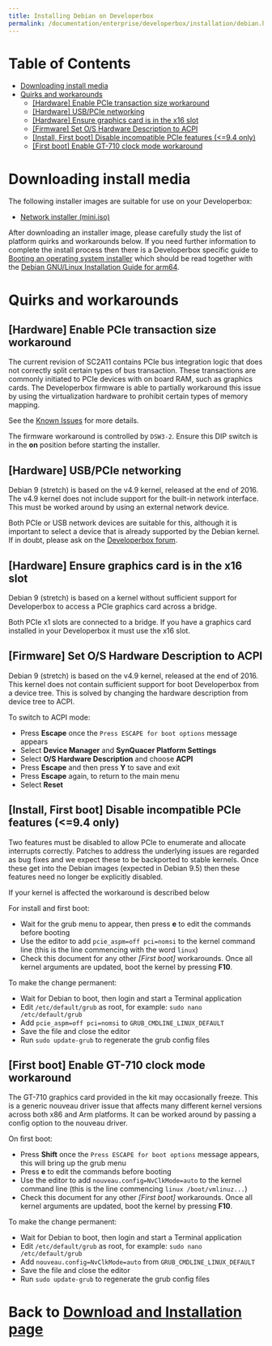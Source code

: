 ```yaml
---
title: Installing Debian on Developerbox
permalink: /documentation/enterprise/developerbox/installation/debian.html
---
```

# Table of Contents

   * [Downloading install media](#downloading-install-media)
   * [Quirks and workarounds](#quirks-and-workarounds)
      * [[Hardware] Enable PCIe transaction size workaround](#hardware-enable-pcie-transaction-size-workaround)
      * [[Hardware] USB/PCIe networking](#hardware-usbpcie-networking)
      * [[Hardware] Ensure graphics card is in the x16 slot](#hardware-ensure-graphics-card-is-in-the-x16-slot)
      * [[Firmware] Set O/S Hardware Description to ACPI](#firmware-set-os-hardware-description-to-acpi)
      * [[Install, First boot] Disable incompatible PCIe features (&lt;=9.4 only)](#install-first-boot-disable-incompatible-pcie-features-94-only)
      * [[First boot] Enable GT-710 clock mode workaround](#first-boot-enable-gt-710-clock-mode-workaround)

<!-- Created by [gh-md-toc](https://github.com/ekalinin/github-markdown-toc) -->

# Downloading install media

The following installer images are suitable for use on your Developerbox:

 * [Network installer (mini.iso)](https://www.debian.org/CD/netinst/)

After downloading an installer image, please carefully study the list of
platform quirks and workarounds below. If you need further information
to complete the install process then there is a Developerbox specific
guide to [Booting an operating system installer](./) which should be
read together with the [Debian GNU/Linux Installation Guide for
arm64](https://www.debian.org/releases/stable/arm64/).

# Quirks and workarounds

## [Hardware] Enable PCIe transaction size workaround

The current revision of SC2A11 contains PCIe bus integration logic that
does not correctly split certain types of bus transaction. These
transactions are commonly initiated to PCIe devices with on board RAM,
such as graphics cards. The Developerbox firmware is able to partially
workaround this issue by using the virtualization hardware to prohibit
certain types of memory mapping.

See the [Known
Issues](../support/known-issues.md##64-bit-pcie-transactions) for more
details.

The firmware workaround is controlled by `DSW3-2`. Ensure this DIP
switch is in the **on** position before starting the installer.

## [Hardware] USB/PCIe networking

Debian 9 (stretch) is based on the v4.9 kernel, released at the end
of 2016. The v4.9 kernel does not include support for the built-in
network interface. This must be worked around by using an external
network device.

Both PCIe or USB network devices are suitable for this, although it is
important to select a device that is already supported by the Debian
kernel. If in doubt, please ask on the [Developerbox
forum](https://discuss.96boards.org/c/products/developerbox).

## [Hardware] Ensure graphics card is in the x16 slot

Debian 9 (stretch) is based on a kernel without sufficient support for
Developerbox to access a PCIe graphics card across a bridge.

Both PCIe x1 slots are connected to a bridge. If you have a graphics
card installed in your Developerbox it must use the x16 slot.

## [Firmware] Set O/S Hardware Description to ACPI

Debian 9 (stretch) is based on the v4.9 kernel, released at the end
of 2016. This kernel does not contain sufficient support for boot
Developerbox from a device tree. This is solved by changing the
hardware description from device tree to ACPI.

To switch to ACPI mode:

 * Press **Escape** once the `Press ESCAPE for boot options` message
   appears
 * Select **Device Manager** and **SynQuacer Platform Settings**
 * Select **O/S Hardware Description** and choose **ACPI**
 * Press **Escape** and then press **Y** to save and exit
 * Press **Escape** again, to return to the main menu
 * Select **Reset**

## [Install, First boot] Disable incompatible PCIe features (<=9.4 only)

Two features must be disabled to allow PCIe to enumerate and allocate
interrupts correctly. Patches to address the underlying issues are
regarded as bug fixes and we expect these to be backported to stable
kernels. Once these get into the Debian images (expected in Debian 9.5)
then these features need no longer be explicitly disabled.

If your kernel is affected the workaround is described below

For install and first boot:

 * Wait for the grub menu to appear, then press **e** to edit the commands before booting
 * Use the editor to add `pcie_aspm=off pci=nomsi` to the kernel command line (this
   is the line commencing with the word `linux`)
 * Check this document for any other *[First boot]* workarounds. Once
   all kernel arguments are updated, boot the kernel by pressing **F10**.

To make the change permanent:

 * Wait for Debian to boot, then login and start a Terminal application
 * Edit `/etc/default/grub` as root, for example: `sudo nano /etc/default/grub`
 * Add `pcie_aspm=off pci=nomsi` to `GRUB_CMDLINE_LINUX_DEFAULT`
 * Save the file and close the editor
 * Run `sudo update-grub` to regenerate the grub config files

## [First boot] Enable GT-710 clock mode workaround

The GT-710 graphics card provided in the kit may occasionally freeze.
This is a generic nouveau driver issue that affects many different
kernel versions across both x86 and Arm platforms. It can be worked
around by passing a config option to the nouveau driver.

On first boot:

 * Press **Shift** once the `Press ESCAPE for boot options` message
   appears, this will bring up the grub menu
 * Press **e** to edit the commands before booting
 * Use the editor to add `nouveau.config=NvClkMode=auto` to the kernel
   command line (this is the line commencing `linux /boot/vmlinuz...`)
 * Check this document for any other *[First boot]* workarounds. Once
   all kernel arguments are updated, boot the kernel by pressing **F10**.

To make the change permanent:

 * Wait for Debian to boot, then login and start a Terminal application
 * Edit `/etc/default/grub` as root, for example: `sudo nano /etc/default/grub`
 * Add `nouveau.config=NvClkMode=auto` from `GRUB_CMDLINE_LINUX_DEFAULT`
 * Save the file and close the editor
 * Run `sudo update-grub` to regenerate the grub config files

 # Back to [Download and Installation page](/documentation/enterprise/developerbox/installation/)

